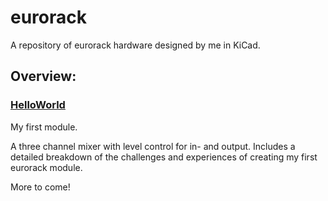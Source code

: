 # eurorack

A repository of eurorack hardware designed by me in KiCad.

## Overview:

### [HelloWorld](https://github.com/FlipTheEgg/eurorack/tree/master/HelloWorld)
My first module.

A three channel mixer with level control for in- and output.
Includes a detailed breakdown of the challenges and experiences of creating my first eurorack module. 


More to come!
